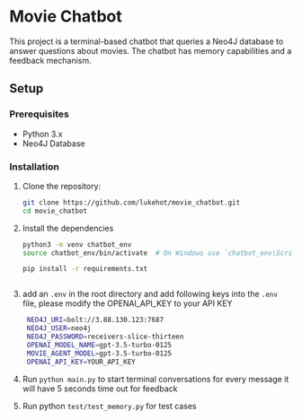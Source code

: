 # Movie Chatbot

This project is a terminal-based chatbot that queries a Neo4J database to answer questions about movies. The chatbot has memory capabilities and a feedback mechanism.

## Setup

### Prerequisites

- Python 3.x
- Neo4J Database

### Installation

1. Clone the repository:
   ```bash
   git clone https://github.com/lukehot/movie_chatbot.git
   cd movie_chatbot

2. Install the dependencies
   ```bash
   python3 -m venv chatbot_env
   source chatbot_env/bin/activate  # On Windows use `chatbot_env\Scripts\activate`

   pip install -r requirements.txt



3. add an  ```.env``` in the root directory and add following keys 
into the ```.env``` file,  please modify the OPENAI_API_KEY to your API KEY
   ```bash
    NEO4J_URI=bolt://3.88.130.123:7687
    NEO4J_USER=neo4j
    NEO4J_PASSWORD=receivers-slice-thirteen
    OPENAI_MODEL_NAME=gpt-3.5-turbo-0125
    MOVIE_AGENT_MODEL=gpt-3.5-turbo-0125
    OPENAI_API_KEY=YOUR_API_KEY

4. Run ```python main.py``` to start terminal conversations for every message it will have 5 seconds time out for feedback

5. Run python ```test/test_memory.py``` for test cases

